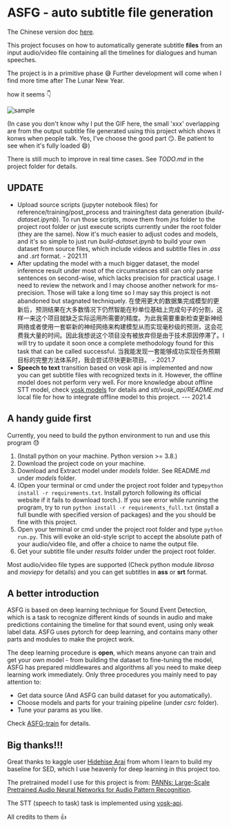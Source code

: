 # ASFG - auto subtitle file generation

The Chinese version doc [here](https://blog.csdn.net/weixin_44145222/article/details/113820454).

This project focuses on how to automatically generate subtitle **files** from an input audio/video file containing all the timelines for dialogues and human speeches.

The project is in a primitive phase :sweat_smile: Further development will come when I find more time after The Lunar New Year.

how it seems :point_down:

![sample](.github/sample.gif)

(In case you don't know why I put the GIF here, the small 'xxx' overlapping are from the output subtitle file generated using this project which shows it konws when people talk. Yes, I've choose the good part :smirk:. Be patient to see when it's fully loaded :smile:)

There is still much to improve in real time cases. See *TODO.md* in the project folder for details.

## UPDATE

- Upload source scripts (jupyter notebook files) for reference/training/post_process and training/test data generation (*build-dataset.ipynb*). To run those scripts, move them from *jns* folder to the project root folder or just execute scripts currently under the root folder (they are the same). Now it's much easier to adjust codes and models, and it's so simple to just run *build-dataset.ipynb* to build your own dataset from source files, which include videos and subtitle files in *.ass* and *.srt* format. - 2021.11
- After updating the model with a much bigger dataset, the model inference result under most of the circumstances still can only parse sentences on second-wise, which lacks precision for practical usage. I need to review the network and I may choose another network for ms-precision. Those will take a long time so I may say this project is not abandoned but stagnated techniquely. 在使用更大的数据集完成模型的更新后，预测结果在大多数情况下仍然智能在秒单位基础上完成句子的分割，这样一来这个项目就缺乏实际运用所需要的精度。为此我需要重新检查更新神经网络或者使用一套崭新的神经网络来构建模型从而实现毫秒级的预测，这会花费我大量的时间。因此我想说这个项目没有被放弃但是由于技术原因停滞了。I will try to update it soon once a complete methodology found for this task that can be called successful. 当我能发现一套能够成功实现任务预期目标的完整方法体系时，我会尝试尽快更新项目。 - 2021.7
- **Speech to text** transition based on vosk api is implemented and now you can get subtitle files with recognized texts in it. However, the offline model does not perform very well. For more knowledge about offline STT model, check [vosk models](https://alphacephei.com/vosk/models) for details and *stt/vosk_api/README.md* local file for how to integrate offline model to this project. --- 2021.4

## A handy guide first

Currently, you need to build the python environment to run and use this program :sweat:

1. (Install python on your machine. Python version >= 3.8.)
2. Download the project code on your machine.
3. Download and Extract model under *models* folder. See README.md under *models* folder.
4. (Open your terminal or cmd under the project root folder and type`python install -r requirements.txt`. Install pytorch following its official website if it fails to download torch.). If you see error while running the program, try to run `python install -r requirements_full.txt` (install a full bundle with specified version of packages) and the you should be fine with this project.
5. Open your terminal or cmd under the project root folder and type `python run.py`. This will evoke an old-style script to accept the absolute path of your audio/video file, and offer a choice to name the output file.
6. Get your subtitle file under *results* folder under the project root folder.

Most audio/video file types are supported (Check python module *librosa* and *moviepy* for details) and you can get subtitles in **ass** or **srt** format.

## A better introduction

ASFG is based on deep learning technique for Sound Event Detection, which is a task to recognize different kinds of sounds in audio and make predictions containing the timeline for that sound event, using only weak label data. ASFG uses pytorch for deep learning, and contains many other parts and modules to make the project work.

The deep learning procedure is **open**, which means anyone can train and get your own model - from building the dataset to fine-tuning the model, ASFG has prepared middlewares and algorithms all you need to make deep learning work immediately. Only three procedures you mainly need to pay attention to:

- Get data source (And ASFG can build dataset for you automatically).
- Choose models and parts for your training pipeline (under *csrc* folder).
- Tune your params as you like.

Check [ASFG-train](https://github.com/EMUNES/ASFG-train) for details.

## Big thanks!!!

Great thanks to kaggle user [Hidehise Arai](https://www.kaggle.com/hidehisaarai1213) from whom I learn to build my baseline for SED, which I use heavenly for deep learning in this project too.

The pretrained model I use for this project is from: [PANNs: Large-Scale Pretrained Audio Neural Networks for Audio Pattern Recognition](https://arxiv.org/abs/1912.10211).

The STT (speech to task) task is implemented using [vosk-api](https://github.com/alphacep/vosk-api).

All credits to them :thumbsup:
